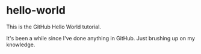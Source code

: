 # hello-world
This is the GitHub Hello World tutorial.

It's been a while since I've done anything in GitHub. Just brushing up on my knowledge.
